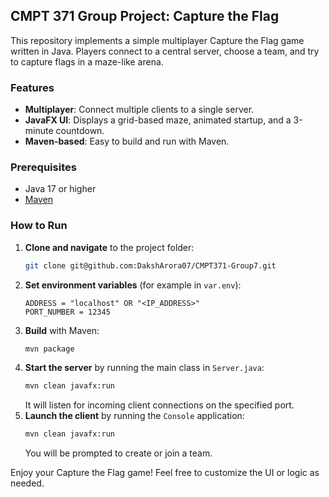 ## CMPT 371 Group Project: Capture the Flag

This repository implements a simple multiplayer Capture the Flag game written in Java. Players connect to a central server, choose a team, and try to capture flags in a maze-like arena.

### Features
- **Multiplayer**: Connect multiple clients to a single server.
- **JavaFX UI**: Displays a grid-based maze, animated startup, and a 3-minute countdown.
- **Maven-based**: Easy to build and run with Maven.

### Prerequisites
- Java 17 or higher
- [Maven](https://maven.apache.org)

### How to Run
1. **Clone and navigate** to the project folder:
   ```bash
   git clone git@github.com:DakshArora07/CMPT371-Group7.git
   ```
2. **Set environment variables** (for example in `var.env`):  
   ```
   ADDRESS = "localhost" OR "<IP_ADDRESS>"
   PORT_NUMBER = 12345
   ```
3. **Build** with Maven:
   ```bash
   mvn package
   ```
4. **Start the server** by running the main class in `Server.java`:
   ```bash
   mvn clean javafx:run
   ```
   It will listen for incoming client connections on the specified port.
5. **Launch the client** by running the `Console` application:
   ```bash
   mvn clean javafx:run
   ```
   You will be prompted to create or join a team.

Enjoy your Capture the Flag game! Feel free to customize the UI or logic as needed.
